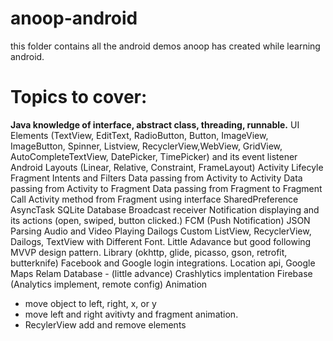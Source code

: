 # anoop-android
this folder contains all the android demos anoop has created while learning android.

# Topics to cover:
**Java knowledge of interface, abstract class, threading, runnable.**
UI Elements (TextView, EditText, RadioButton, Button, ImageView, ImageButton, Spinner, Listview, RecyclerView,WebView, GridView, AutoCompleteTextView, DatePicker, TimePicker) and its event listener
Android Layouts (Linear, Relative, Constraint, FrameLayout)
Activity Lifecyle
Fragment
Intents and Filters
Data passing from Activity to Activity
Data passing from Activity to Fragment
Data passing from Fragment to Fragment
Call Activity method from Fragment using interface
SharedPreference
AsyncTask 
SQLite Database
Broadcast receiver
Notification displaying and its actions (open, swiped, button clicked.)
FCM (Push Notification)
JSON Parsing
Audio and Video Playing
Dailogs
Custom ListView, RecyclerView, Dailogs, TextView with Different Font.
Little Adavance but good following MVVP design pattern.
Library (okhttp, glide, picasso,  gson, retrofit, butterknife)
Facebook and Google login integrations.
Location api, Google Maps
Relam Database - (little advance)
Crashlytics implentation
Firebase (Analytics implement, remote config)
Animation
- move object to left, right, x, or y
- move left and right avitivty and fragment animation.
- RecylerView add and remove elements
